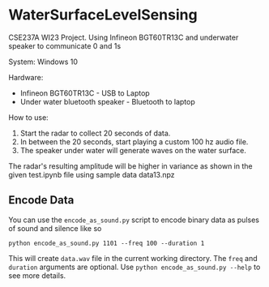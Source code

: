 # WaterSurfaceLevelSensing
CSE237A WI23 Project. Using Infineon BGT60TR13C and underwater speaker to communicate 0 and 1s

System:
Windows 10

Hardware:
- Infineon BGT60TR13C - USB to Laptop
- Under water bluetooth speaker - Bluetooth to laptop


How to use:
1. Start the radar to collect 20 seconds of data.
2. In between the 20 seconds, start playing a custom 100 hz audio file.
3. The speaker under water will generate waves on the water surface.

The radar's resulting amplitude will be higher in variance as shown in the given test.ipynb file using sample data data13.npz

## Encode Data
You can use the `encode_as_sound.py` script to encode binary data as pulses of sound and silence like so

    python encode_as_sound.py 1101 --freq 100 --duration 1
This will create `data.wav` file in the current working directory. The `freq` and `duration` arguments are optional. Use `python encode_as_sound.py --help` to see more details.